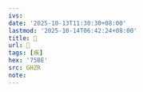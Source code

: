 ```yaml
---
ivs:
date: '2025-10-13T11:30:30+08:00'
lastmod: '2025-10-14T06:42:24+08:00'
title: 󰦄
url: 󰦄
tags: [疾]
hex: '75BE'
src: GHZR
note:
---
```

